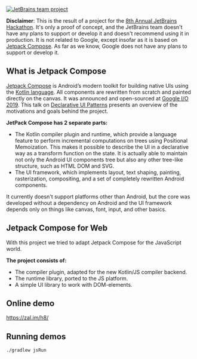 [![JetBrains team project](https://jb.gg/badges/team-flat-square.svg)](https://confluence.jetbrains.com/display/ALL/JetBrains+on+GitHub)

**Disclaimer**: This is the result of a project for the [8th Annual JetBrains Hackathon](https://blog.jetbrains.com/blog/tag/hackathon/). It's only a proof of concept, and the JetBrains team doesn't have any plans to support or develop it and doesn't recommend using it in production.
It is not related to Google, except insofar as it is based on [Jetpack Compose](https://developer.android.com/jetpack/compose). As far as we know, Google does not have any plans to support or develop it.

## What is Jetpack Compose
[Jetpack Compose](https://developer.android.com/jetpack/compose) is Android’s modern toolkit for building native UIs using the [Kotlin language](https://kotlinlang.org/). All components are rewritten from scratch and painted directly on the canvas. It was announced and open-sourced at [Google I/O 2019](https://events.google.com/io2019/). This talk on [Declarative UI Patterns](https://www.youtube.com/watch?v=VsStyq4Lzxo) presents an overview of the motivations and goals behind the project.

**JetPack Compose has 2 separate parts:**
- The Kotlin compiler plugin and runtime, which provide a language feature to perform incremental computations on trees using Positional Memoization. This makes it possible to describe the UI in a declarative way as a transform function on the state. It is actually able to maintain not only the Android UI components tree but also any other tree-like structure, such as HTML DOM and SVG.
- The UI framework, which implements layout, text shaping, painting, rasterization, compositing, and a set of completely rewritten Android components.

It currently doesn't support platforms other than Android, but the core was developed without a dependency on Android and the UI framework depends only on things like canvas, font, input, and other basics.

## Jetpack Compose for Web
With this project we tried to adapt Jetpack Compose for the JavaScript world.

**The project consists of:**
- The compiler plugin, adapted for the new Kotlin/JS compiler backend.
- The runtime library, ported to the JS platform.
- A simple UI library to work with DOM-elements.

## Online demo

https://zal.im/h8/

## Running demos
`./gradlew jsRun`
